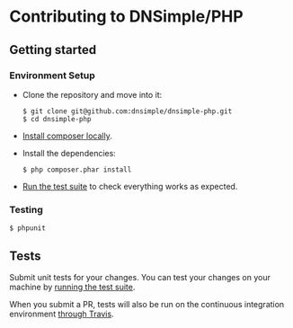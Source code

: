 # Contributing to DNSimple/PHP

## Getting started

### Environment Setup

-   Clone the repository and move into it:

    ```
    $ git clone git@github.com:dnsimple/dnsimple-php.git
    $ cd dnsimple-php
    ```

-   [Install composer locally](https://getcomposer.org/doc/00-intro.md#locally).

-   Install the dependencies:

    ```
    $ php composer.phar install
    ```

-   [Run the test suite](#testing) to check everything works as expected.

### Testing

```
$ phpunit
```

## Tests

Submit unit tests for your changes. You can test your changes on your machine by [running the test suite](#testing).

When you submit a PR, tests will also be run on the continuous integration environment [through Travis](https://travis-ci.com/aetrion/dnsimple-php).
